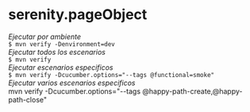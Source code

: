 # serenity.pageObject

_Ejecutar por ambiente_<br/>
`$ mvn verify -Denvironment=dev`<br/>
_Ejecutar todos los escenarios_<br/>
`$ mvn verify`<br/>
_Ejecutar escenarios especificos_<br/>
`$ mvn verify -Dcucumber.options="--tags @functional=smoke"`<br/>
_Ejecutar varios escenarios especificos_<br/>
mvn verify -Dcucumber.options="--tags @happy-path-create,@happy-path-close"

